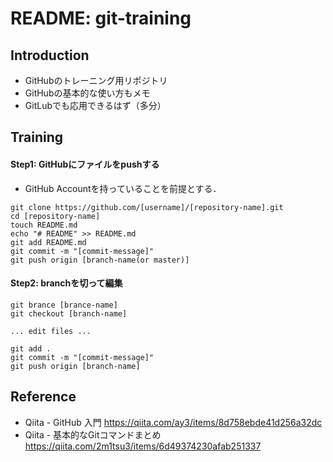 # README: git-training

## Introduction
- GitHubのトレーニング用リポジトリ
- GitHubの基本的な使い方もメモ
- GitLubでも応用できるはず（多分）

## Training
#### Step1: GitHubにファイルをpushする
* GitHub Accountを持っていることを前提とする．

```
git clone https://github.com/[username]/[repository-name].git
cd [repository-name]
touch README.md
echo "# README" >> README.md
git add README.md
git commit -m "[commit-message]"
git push origin [branch-name(or master)]
```

#### Step2: branchを切って編集
```
git brance [brance-name]
git checkout [branch-name]

... edit files ...

git add .
git commit -m "[commit-message]"
git push origin [branch-name]
```

## Reference
- Qiita - GitHub 入門
  https://qiita.com/ay3/items/8d758ebde41d256a32dc
- Qiita - 基本的なGitコマンドまとめ
  https://qiita.com/2m1tsu3/items/6d49374230afab251337
